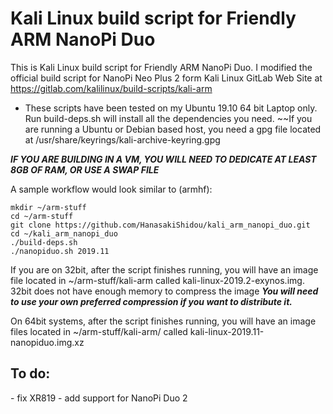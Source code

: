 # Kali Linux build script for Friendly ARM NanoPi Duo
This is Kali Linux build script for Friendly ARM NanoPi Duo.
I modified the official build script for NanoPi Neo Plus 2 form Kali Linux GitLab Web Site at https://gitlab.com/kalilinux/build-scripts/kali-arm

- These scripts have been tested on my Ubuntu 19.10 64 bit Laptop only. Run build-deps.sh will install all the dependencies you need.
~~If you are running a Ubuntu or Debian based host, you need a gpg file located at /usr/share/keyrings/kali-archive-keyring.gpg


**_IF YOU ARE BUILDING IN A VM, YOU WILL NEED TO DEDICATE AT LEAST 8GB OF RAM, OR USE A SWAP FILE_**

A sample workflow would look similar to (armhf):

    mkdir ~/arm-stuff
    cd ~/arm-stuff
    git clone https://github.com/HanasakiShidou/kali_arm_nanopi_duo.git
    cd ~/kali_arm_nanopi_duo
    ./build-deps.sh
    ./nanopiduo.sh 2019.11

If you are on 32bit, after the script finishes running, you will have an image
file located in ~/arm-stuff/kali-arm called
kali-linux-2019.2-exynos.img.  32bit does not have enough memory to compress the image
**_You will need to use your own preferred compression if you want to distribute it._**

On 64bit systems, after the script finishes running, you will have an image
files located in ~/arm-stuff/kali-arm/ called
kali-linux-2019.11-nanopiduo.img.xz

<h2>To do: </h2>
- fix XR819
- add support for NanoPi Duo 2

